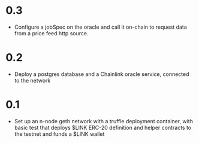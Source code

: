 # 0.3
* Configure a jobSpec on the oracle and call it on-chain to request data from a price feed http source.

# 0.2
* Deploy a postgres database and a Chainlink oracle service, connected to the network

# 0.1
* Set up an n-node geth network with a truffle deployment container, with basic test that deploys $LINK ERC-20 definition and helper contracts to the testnet and funds a $LINK wallet
